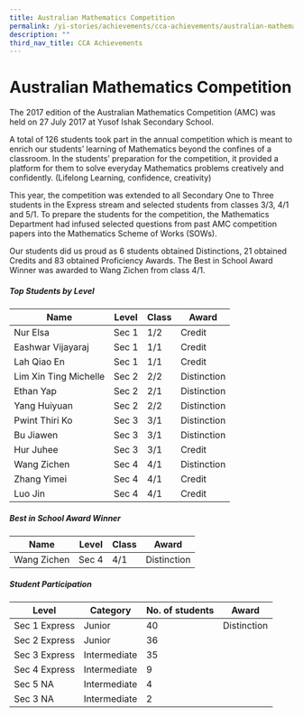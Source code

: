 ```yaml
---
title: Australian Mathematics Competition
permalink: /yi-stories/achievements/cca-achievements/australian-mathematics-competition/
description: ""
third_nav_title: CCA Achievements
---
```

# **Australian Mathematics Competition**

The 2017 edition of the Australian Mathematics Competition (AMC) was held on 27 July 2017 at Yusof Ishak Secondary School.

A total of 126 students took part in the annual competition which is meant to enrich our students’ learning of Mathematics beyond the confines of a classroom. In the students’ preparation for the competition, it provided a platform for them to solve everyday Mathematics problems creatively and confidently. (Lifelong Learning, confidence, creativity)

This year, the competition was extended to all Secondary One to Three students in the Express stream and selected students from classes 3/3, 4/1 and 5/1. To prepare the students for the competition, the Mathematics Department had infused selected questions from past AMC competition papers into the Mathematics Scheme of Works (SOWs).

Our students did us proud as 6 students obtained Distinctions, 21 obtained Credits and 83 obtained Proficiency Awards. The Best in School Award Winner was awarded to Wang Zichen from class 4/1.

##### Top Students by Level
| Name 	| Level 	| Class 	| Award 	|
|---	|---	|---	|---	|
| Nur Elsa 	| Sec 1 	| 1/2 	| Credit 	|
| Eashwar Vijayaraj 	| Sec 1 	| 1/1 	| Credit 	|
| Lah Qiao En 	| Sec 1 	| 1/1 	| Credit 	|
| Lim Xin Ting Michelle 	| Sec 2 	| 2/2 	| Distinction 	|
| Ethan Yap 	| Sec 2 	| 2/1 	| Distinction 	|
| Yang Huiyuan 	| Sec 2 	| 2/2 	| Distinction 	|
| Pwint Thiri Ko 	| Sec 3 	| 3/1 	| Distinction 	|
| Bu Jiawen 	| Sec 3 	| 3/1 	| Distinction 	|
| Hur Juhee 	| Sec 3 	| 3/1 	| Credit 	|
| Wang Zichen 	| Sec 4 	| 4/1 	| Distinction 	|
| Zhang Yimei 	| Sec 4 	| 4/1 	| Credit 	|
| Luo Jin 	| Sec 4 	| 4/1 	| Credit 	|

##### Best in School Award Winner
| Name 	| Level 	| Class 	| Award 	|
|---	|---	|---	|---	|
| Wang Zichen 	| Sec 4 	| 4/1 	| Distinction 	|

##### Student Participation

| Level 	| Category 	| No. of students 	| Award 	|
|---	|---	|---	|---	|
| Sec 1 Express 	| Junior 	| 40 	| Distinction 	|
| Sec 2 Express 	| Junior 	| 36 	|  	|
| Sec 3 Express 	| Intermediate 	| 35 	|  	|
| Sec 4 Express 	| Intermediate 	| 9 	|  	|
| Sec 5 NA 	| Intermediate 	| 4 	|  	|
| Sec 3 NA 	| Intermediate 	| 2 	|  	|